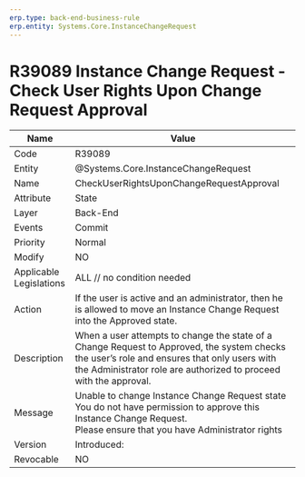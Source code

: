 ```yaml
---
erp.type: back-end-business-rule
erp.entity: Systems.Core.InstanceChangeRequest
---
```


# R39089 Instance Change Request - Check User Rights Upon Change Request Approval
| Name | Value |
| ---- | ----- |
| Code | R39089 |
| Entity | @Systems.Core.InstanceChangeRequest |
| Name | CheckUserRightsUponChangeRequestApproval |
| Attribute | State |
| Layer | Back-End |
| Events | Commit |
| Priority | Normal |
| Modify | NO |
| Applicable Legislations | ALL // no condition needed |
| Action |If the user is active and an administrator, then he is allowed to move an Instance Change Request into the Approved state. |
| Description | When a user attempts to change the state of a Change Request to Approved, the system checks the user’s role and ensures that only users with the Administrator role are authorized to proceed with the approval. |
| Message | Unable to change Instance Change Request state <br> You do not have permission to approve this Instance Change Request. <br> Please ensure that you have Administrator rights |
| Version | Introduced: |
| Revocable | NO |
